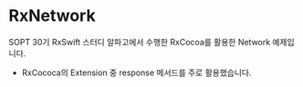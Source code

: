 # RxNetwork
SOPT 30기 RxSwift 스터디 알파고에서 수행한 RxCocoa를 활용한 Network 예제입니다.

- RxCococa의 Extension 중 response 메서드를 주로 활용했습니다.
